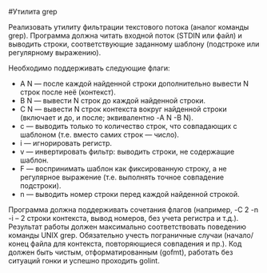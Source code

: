 #Утилита grep

Реализовать утилиту фильтрации текстового потока (аналог команды grep).
Программа должна читать входной поток (STDIN или файл) и выводить строки, 
соответствующие заданному шаблону (подстроке или регулярному выражению).

Необходимо поддерживать следующие флаги:
- A N — после каждой найденной строки дополнительно 
вывести N строк после неё (контекст).
- B N — вывести N строк до каждой найденной строки.
- C N — вывести N строк контекста вокруг найденной 
строки (включает и до, и после; эквивалентно -A N -B N).
- c — выводить только то количество строк, что 
совпадающих с шаблоном (т.е. вместо самих строк — число).
- i — игнорировать регистр.
- v — инвертировать фильтр: выводить строки, 
не содержащие шаблон.
- F — воспринимать шаблон как фиксированную строку, 
а не регулярное выражение (т.е. выполнять точное 
совпадение подстроки).
- n — выводить номер строки перед каждой найденной 
строкой.

Программа должна поддерживать сочетания флагов (например, -C 2 -n -i – 2 строки 
контекста, вывод номеров, без учета регистра и т.д.). Результат работы должен 
максимально соответствовать поведению команды UNIX grep. Обязательно учесть 
пограничные случаи (начало/конец файла для контекста, повторяющиеся совпадения 
и пр.). Код должен быть чистым, отформатированным (gofmt), работать без 
ситуаций гонки и успешно проходить golint.